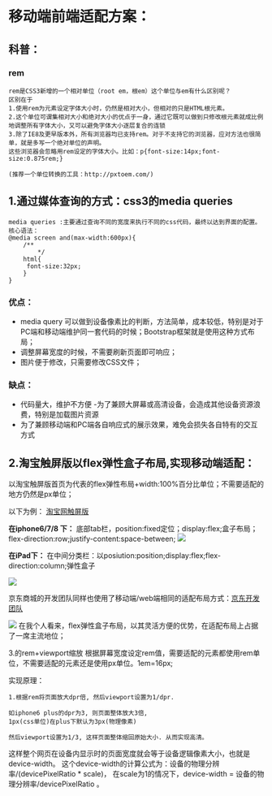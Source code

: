 # 移动端前端适配方案：

## 科普：

### rem

	rem是CSS3新增的一个相对单位（root em，根em）这个单位与em有什么区别呢？
	区别在于
	1.使用rem为元素设定字体大小时，仍然是相对大小，但相对的只是HTML根元素。
	2.这个单位可谓集相对大小和绝对大小的优点于一身，通过它既可以做到只修改根元素就成比例地调整所有字体大小，又可以避免字体大小逐层复合的连锁
	3.除了IE8及更早版本外，所有浏览器均已支持rem。对于不支持它的浏览器，应对方法也很简单，就是多写一个绝对单位的声明。
	这些浏览器会忽略用rem设定的字体大小。比如：p{font-size:14px;font-size:0.875rem;}

	(推荐一个单位转换的工具：http://pxtoem.com/)

	
## 1.通过媒体查询的方式：css3的media queries

	media queries :主要通过查询不同的宽度来执行不同的css代码，最终以达到界面的配置。
	核心语法：
	@media screen and(max-width:600px){
		/**
			*/
		html{
		 font-size:32px;
		}
	}
### 优点：
	
- media query 可以做到设备像素比的判断，方法简单，成本较低，特别是对于PC端和移动端维护同一套代码的时候；Bootstrap框架就是使用这种方式布局；
- 调整屏幕宽度的时候，不需要刷新页面即可响应；
- 图片便于修改，只需要修改CSS文件；
### 缺点：
- 代码量大，维护不方便
-为了兼顾大屏幕或高清设备，会造成其他设备资源浪费，特别是加载图片资源	
- 为了兼顾移动端和PC端各自响应式的展示效果，难免会损失各自特有的交互方式



## 2.淘宝触屏版以flex弹性盒子布局,实现移动端适配：

以淘宝触屏版首页为代表的flex弹性布局+width:100%百分比单位；不需要适配的地方仍然是px单位； 

以下为例：
[淘宝网触屏版](https://h5.m.taobao.com/?-passj104-=N01f5zvH2Hp61Xi2ciGK0+aOYI2mhKjQCOT8i3gVi8oCn0IrzciK8bnx4gIlTBX7AdeeDOYqXvINpYSNGgCyuTfBD3NbP3Os7B5XJsVOFBbuVg%3D&-passj102-=c57446afe13d478bb2925acc5b0119da&-passj103-=1555950394967&-passj101-=N01ibka6vxH0XdoWK6l+dSzG7hr4vnRKHHTJl2%2FPPSwgwzV2nCfYfX0R7h2NY4APMmOZ2laGXQRYoH8jMf7ZAbIy%2F72nXUdYSdgXbHmUKBqopo%3D)

**在iphone6/7/8 下：**
    底部tab栏，position:fixed定位；display:flex;盒子布局；flex-direction:row;justify-content:space-between;
![](https://user-gold-cdn.xitu.io/2019/4/23/16a45ecbd24cd8a7?w=1143&h=654&f=png&s=324861)

**在iPad下：**
    在中间分类栏：以posiution:position;display:flex;flex-direction:column;弹性盒子
    
![](https://user-gold-cdn.xitu.io/2019/4/23/16a45fe532e2c9ca?w=1210&h=656&f=png&s=303421)


京东商城的开发团队同样也使用了移动端/web端相同的适配布局方式：[京东开发团队](https://aotu.io/)

![](https://user-gold-cdn.xitu.io/2019/4/23/16a460e1492eae27?w=1135&h=632&f=png&s=192776)
在我个人看来，flex弹性盒子布局，以其灵活方便的优势，在适配布局上占据了一席主流地位；

3.的rem+viewport缩放
	根据屏幕宽度设定rem值，需要适配的元素都使用rem单位，不需要适配的元素还是使用px单位。1em=16px;
	
   实现原理：

	1.根据rem将页面放大dpr倍, 然后viewport设置为1/dpr.

	如iphone6 plus的dpr为3, 则页面整体放大3倍, 
	1px(css单位)在plus下默认为3px(物理像素) 

	然后viewport设置为1/3, 这样页面整体缩回原始大小. 从而实现高清。
 
这样整个网页在设备内显示时的页面宽度就会等于设备逻辑像素大小，也就是device-width。 
这个device-width的计算公式为：设备的物理分辨率/(devicePixelRatio * scale)， 
在scale为1的情况下，device-width = 设备的物理分辨率/devicePixelRatio 。



